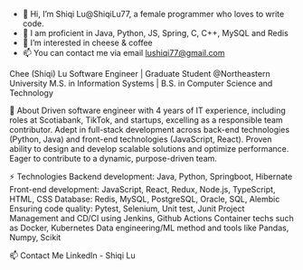 - 👋 Hi, I’m Shiqi Lu@ShiqiLu77, a female programmer who loves to write code. 
- 🪷 I am proficient in Java, Python, JS, Spring, C, C++, MySQL and Redis
- 👀 I’m interested in cheese & coffee
- 📫 You can contact me via email lushiqi77@gmail.com

Chee (Shiqi) Lu
Software Engineer | Graduate Student @Northeastern University
M.S. in Information Systems | B.S. in Computer Science and Technology 

👋 About
Driven software engineer with 4 years of IT experience, including roles at Scotiabank, TikTok, and startups, excelling as a responsible team contributor. Adept in full-stack development across back-end technologies (Python, Java) and front-end technologies (JavaScript, React). Proven ability to design and develop scalable solutions and optimize performance. Eager to contribute to a dynamic, purpose-driven team.

⚡ Technologies
Backend development: Java, Python, Springboot, Hibernate
Front-end development: JavaScript, React, Redux, Node.js, TypeScript, HTML, CSS
Database: Redis, MySQL, PostgreSQL, Oracle, SQL, Alembic  
Ensuring code quality: Pytest, Selenium, Unit test, Junit 
Project Management and CD/CI using Jenkins, Github Actions
Container techs such as Docker, Kubernetes
Data engineering/ML method and tools like Pandas, Numpy, Scikit

📫 Contact Me
LinkedIn - Shiqi Lu


<!---
ShiqiLu77/ShiqiLu77 is a ✨ special ✨ repository because its `README.md` (this file) appears on your GitHub profile.
You can click the Preview link to take a look at your changes.
--->

